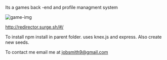 Its a games back -end and profile managment system

![game-img](http://res.cloudinary.com/dypztrtsq/image/upload/v1529340552/redirector.png)


http://redirector.surge.sh/#/

To install npm install in parent folder. uses knex.js and express. Also create new seeds.

To contact me email me at jobsmith9@gmail.com
